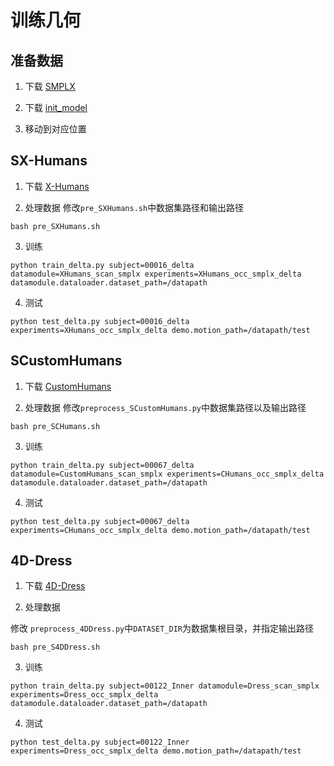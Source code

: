 # 训练几何

## 准备数据
1. 下载 [SMPLX](https://smpl-x.is.tue.mpg.de)

2. 下载 [init_model](https://github.com/Skype-line/X-Avatar)

3. 移动到对应位置

## SX-Humans
1. 下载 [X-Humans](https://github.com/Skype-line/X-Avatar)

2. 处理数据
修改```pre_SXHumans.sh```中数据集路径和输出路径
```
bash pre_SXHumans.sh
```

3. 训练
```
python train_delta.py subject=00016_delta datamodule=XHumans_scan_smplx experiments=XHumans_occ_smplx_delta datamodule.dataloader.dataset_path=/datapath
```

4. 测试
```
python test_delta.py subject=00016_delta experiments=XHumans_occ_smplx_delta demo.motion_path=/datapath/test
```

## SCustomHumans
1. 下载 [CustomHumans](https://github.com/custom-humans/editable-humans)

2. 处理数据
修改```preprocess_SCustomHumans.py```中数据集路径以及输出路径
```
bash pre_SCHumans.sh
```

3. 训练
```
python train_delta.py subject=00067_delta datamodule=CustomHumans_scan_smplx experiments=CHumans_occ_smplx_delta datamodule.dataloader.dataset_path=/datapath
```

4. 测试
```
python test_delta.py subject=00067_delta experiments=CHumans_occ_smplx_delta demo.motion_path=/datapath/test
```

## 4D-Dress
1. 下载 [4D-Dress](https://github.com/eth-ait/4d-dress)

2. 处理数据

修改 ```preprocess_4DDress.py```中```DATASET_DIR```为数据集根目录，并指定输出路径
```
bash pre_S4DDress.sh
```


3. 训练
```
python train_delta.py subject=00122_Inner datamodule=Dress_scan_smplx experiments=Dress_occ_smplx_delta datamodule.dataloader.dataset_path=/datapath
```

4. 测试
```
python test_delta.py subject=00122_Inner experiments=Dress_occ_smplx_delta demo.motion_path=/datapath/test
```

<!-- 训练XAvatar
```
python train.py subject=00122_Inner datamodule=Dress_scan_smplx experiments=Dress_occ_smplx_baseline datamodule.dataloader.dataset_path=/datapath
```

测试XAvatar
```
python test.py subject=000122_Inner experiments=Dress_occ_smplx_baseline demo.motion_path=/datapath/test
``` -->
<!-- python train.py subject=000122_Inner datamodule=Dress_scan_smplx experiments=Dress_occ_smplx_baseline datamodule.dataloader.dataset_path=/home/ps/dy/dataset/S4d/00122_Inner -->